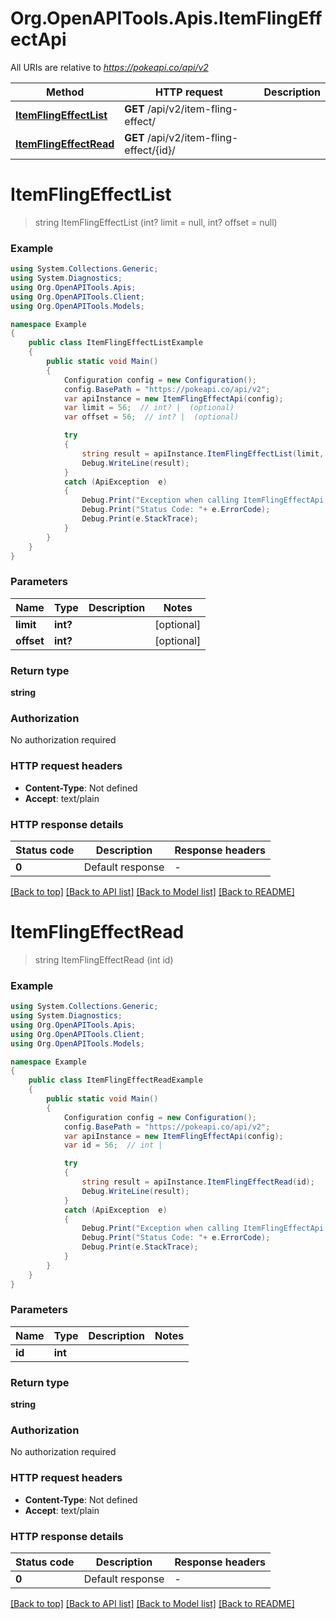 # Org.OpenAPITools.Apis.ItemFlingEffectApi

All URIs are relative to *https://pokeapi.co/api/v2*

Method | HTTP request | Description
------------- | ------------- | -------------
[**ItemFlingEffectList**](ItemFlingEffectApi.md#itemflingeffectlist) | **GET** /api/v2/item-fling-effect/ | 
[**ItemFlingEffectRead**](ItemFlingEffectApi.md#itemflingeffectread) | **GET** /api/v2/item-fling-effect/{id}/ | 


<a name="itemflingeffectlist"></a>
# **ItemFlingEffectList**
> string ItemFlingEffectList (int? limit = null, int? offset = null)



### Example
```csharp
using System.Collections.Generic;
using System.Diagnostics;
using Org.OpenAPITools.Apis;
using Org.OpenAPITools.Client;
using Org.OpenAPITools.Models;

namespace Example
{
    public class ItemFlingEffectListExample
    {
        public static void Main()
        {
            Configuration config = new Configuration();
            config.BasePath = "https://pokeapi.co/api/v2";
            var apiInstance = new ItemFlingEffectApi(config);
            var limit = 56;  // int? |  (optional) 
            var offset = 56;  // int? |  (optional) 

            try
            {
                string result = apiInstance.ItemFlingEffectList(limit, offset);
                Debug.WriteLine(result);
            }
            catch (ApiException  e)
            {
                Debug.Print("Exception when calling ItemFlingEffectApi.ItemFlingEffectList: " + e.Message );
                Debug.Print("Status Code: "+ e.ErrorCode);
                Debug.Print(e.StackTrace);
            }
        }
    }
}
```

### Parameters

Name | Type | Description  | Notes
------------- | ------------- | ------------- | -------------
 **limit** | **int?**|  | [optional] 
 **offset** | **int?**|  | [optional] 

### Return type

**string**

### Authorization

No authorization required

### HTTP request headers

 - **Content-Type**: Not defined
 - **Accept**: text/plain


### HTTP response details
| Status code | Description | Response headers |
|-------------|-------------|------------------|
| **0** | Default response |  -  |

[[Back to top]](#) [[Back to API list]](../README.md#documentation-for-api-endpoints) [[Back to Model list]](../README.md#documentation-for-models) [[Back to README]](../README.md)

<a name="itemflingeffectread"></a>
# **ItemFlingEffectRead**
> string ItemFlingEffectRead (int id)



### Example
```csharp
using System.Collections.Generic;
using System.Diagnostics;
using Org.OpenAPITools.Apis;
using Org.OpenAPITools.Client;
using Org.OpenAPITools.Models;

namespace Example
{
    public class ItemFlingEffectReadExample
    {
        public static void Main()
        {
            Configuration config = new Configuration();
            config.BasePath = "https://pokeapi.co/api/v2";
            var apiInstance = new ItemFlingEffectApi(config);
            var id = 56;  // int | 

            try
            {
                string result = apiInstance.ItemFlingEffectRead(id);
                Debug.WriteLine(result);
            }
            catch (ApiException  e)
            {
                Debug.Print("Exception when calling ItemFlingEffectApi.ItemFlingEffectRead: " + e.Message );
                Debug.Print("Status Code: "+ e.ErrorCode);
                Debug.Print(e.StackTrace);
            }
        }
    }
}
```

### Parameters

Name | Type | Description  | Notes
------------- | ------------- | ------------- | -------------
 **id** | **int**|  | 

### Return type

**string**

### Authorization

No authorization required

### HTTP request headers

 - **Content-Type**: Not defined
 - **Accept**: text/plain


### HTTP response details
| Status code | Description | Response headers |
|-------------|-------------|------------------|
| **0** | Default response |  -  |

[[Back to top]](#) [[Back to API list]](../README.md#documentation-for-api-endpoints) [[Back to Model list]](../README.md#documentation-for-models) [[Back to README]](../README.md)

